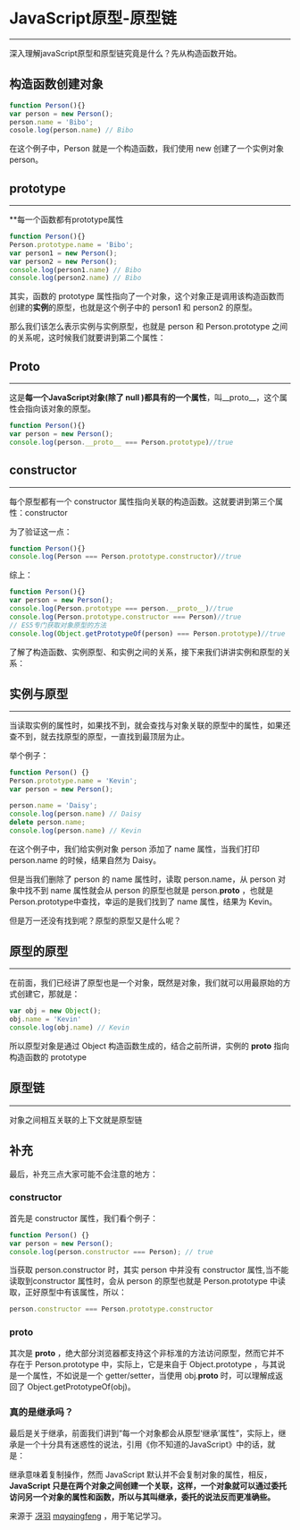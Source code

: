 # JavaScript原型-原型链

------

深入理解javaScript原型和原型链究竟是什么？先从构造函数开始。

## 构造函数创建对象

```js
function Person(){}
var person = new Person();
person.name = 'Bibo';
cosole.log(person.name) // Bibo
```

在这个例子中，Person 就是一个构造函数，我们使用 new 创建了一个实例对象 person。

## prototype

------

**每一个函数都有prototype属性

```js
function Person(){}
Person.prototype.name = 'Bibo';
var person1 = new Person();
var person2 = new Person();
console.log(person1.name) // Bibo
console.log(person2.name) // Bibo
```

其实，函数的 prototype 属性指向了一个对象，这个对象正是调用该构造函数而创建的**实例**的原型，也就是这个例子中的 person1 和 person2 的原型。

那么我们该怎么表示实例与实例原型，也就是 person 和 Person.prototype 之间的关系呢，这时候我们就要讲到第二个属性：

##  __Proto__ 

------

这是**每一个JavaScript对象(除了 null )都具有的一个属性**，叫__proto__，这个属性会指向该对象的原型。

```js
function Person(){}
var person = new Person();
console.log(person.__proto__ === Person.prototype)//true
```

## constructor

------

每个原型都有一个 constructor 属性指向关联的构造函数。这就要讲到第三个属性：constructor﻿

为了验证这一点：

```js
function Person(){}
console.log(Person === Person.prototype.constructor)//true
```

综上：

```js
function Person(){}
var person = new Person();
console.log(Person.prototype === person.__proto__)//true
console.log(Person.prototype.constructor === Person)//true
// ES5专门获取对象原型的方法
console.log(Object.getPrototypeOf(person) === Person.prototype)//true
```

了解了构造函数、实例原型、和实例之间的关系，接下来我们讲讲实例和原型的关系：

## 实例与原型

------

当读取实例的属性时，如果找不到，就会查找与对象关联的原型中的属性，如果还查不到，就去找原型的原型，一直找到最顶层为止。

举个例子：

```js
function Person() {}
Person.prototype.name = 'Kevin';
var person = new Person();

person.name = 'Daisy';
console.log(person.name) // Daisy
delete person.name;
console.log(person.name) // Kevin
```

在这个例子中，我们给实例对象 person 添加了 name 属性，当我们打印 person.name 的时候，结果自然为 Daisy。

但是当我们删除了 person 的 name 属性时，读取 person.name，从 person 对象中找不到 name 属性就会从 person 的原型也就是 person.__proto__ ，也就是 Person.prototype中查找，幸运的是我们找到了 name 属性，结果为 Kevin。

但是万一还没有找到呢？原型的原型又是什么呢？

## 原型的原型

------

在前面，我们已经讲了原型也是一个对象，既然是对象，我们就可以用最原始的方式创建它，那就是：

```js
var obj = new Object();
obj.name = 'Kevin'
console.log(obj.name) // Kevin
```

所以原型对象是通过 Object 构造函数生成的，结合之前所讲，实例的 __proto__ 指向构造函数的 prototype

## 原型链

------

对象之间相互关联的上下文就是原型链



## 补充

最后，补充三点大家可能不会注意的地方：

### constructor

首先是 constructor 属性，我们看个例子：

```js
function Person() {}
var person = new Person();
console.log(person.constructor === Person); // true
```

当获取 person.constructor 时，其实 person 中并没有 constructor 属性,当不能读取到constructor 属性时，会从 person 的原型也就是 Person.prototype 中读取，正好原型中有该属性，所以：

```js
person.constructor === Person.prototype.constructor
```

### __proto__

其次是 __proto__ ，绝大部分浏览器都支持这个非标准的方法访问原型，然而它并不存在于 Person.prototype 中，实际上，它是来自于 Object.prototype ，与其说是一个属性，不如说是一个 getter/setter，当使用 obj.__proto__ 时，可以理解成返回了 Object.getPrototypeOf(obj)。

### 真的是继承吗？

最后是关于继承，前面我们讲到“每一个对象都会从原型‘继承’属性”，实际上，继承是一个十分具有迷惑性的说法，引用《你不知道的JavaScript》中的话，就是：

继承意味着复制操作，然而 JavaScript 默认并不会复制对象的属性，相反，**JavaScript 只是在两个对象之间创建一个关联，这样，一个对象就可以通过委托访问另一个对象的属性和函数，所以与其叫继承，委托的说法反而更准确些。**





来源于 [冴羽](https://github.com/mqyqingfeng) [mqyqingfeng](https://github.com/mqyqingfeng) ，用于笔记学习。



